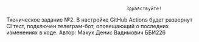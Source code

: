                                                 Здравствуйте!


  Тхеническое задание №2. В настройке GitHub Actions будет развернут CI тест, подключен телеграм-бот, оповещающий о последних изменениях в коде.
Автор: Макух Денис Вадимович ББИ226
